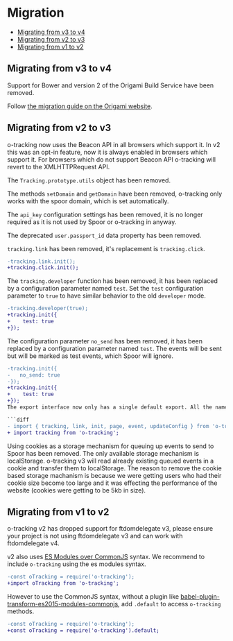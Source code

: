 
# Migration

- [Migrating from v3 to v4](#migrating-from-v3-to-v4)
- [Migrating from v2 to v3](#migrating-from-v2-to-v3)
- [Migrating from v1 to v2](#migrating-from-v1-to-v2)

## Migrating from v3 to v4

Support for Bower and version 2 of the Origami Build Service have been removed.

Follow [the migration guide on the Origami website](https://origami.ft.com/docs/tutorials/bower-to-npm/).

## Migrating from v2 to v3

o-tracking now uses the Beacon API in all browsers which support it. In v2 this was an opt-in feature, now it is always enabled in browsers which support it. For browsers which do not support Beacon API o-tracking will revert to the XMLHTTPRequest API.

The `Tracking.prototype.utils` object has been removed.

The methods `setDomain` and `getDomain` have been removed, o-tracking only works with the spoor domain, which is set automatically.

The `api_key` configuration settings has been removed, it is no longer required as it is not used by Spoor or o-tracking in anyway.

The deprecated `user.passport_id` data property has been removed.

`tracking.link` has been removed, it's replacement is `tracking.click`.
```diff
-tracking.link.init();
+tracking.click.init();
```

The `tracking.developer` function has been removed, it has been replaced by a configuration parameter named `test`. Set the `test` configuration parameter to `true` to have similar behavior to the old `developer` mode.
```diff
-tracking.developer(true);
+tracking.init({
+    test: true
+});
```


The configuration parameter `no_send` has been removed, it has been replaced by a configuration parameter named `test`. The events will be sent but will be marked as test events, which Spoor will ignore.
```diff
-tracking.init({
-	no_send: true
-});
+tracking.init({
+    test: true
+});
The export interface now only has a single default export. All the named exports have been removed.

```diff
- import { tracking, link, init, page, event, updateConfig } from 'o-tracking';
+ import tracking from 'o-tracking';
```


Using cookies as a storage mechanism for queuing up events to send to Spoor has been removed. The only available storage mechanism is localStorage. o-tracking v3 will read already existing queued events in a cookie and transfer them to localStorage. The reason to remove the cookie based storage machanism is because we were getting users who had their cookie size become too large and it was effecting the performance of the website (cookies were getting to be 5kb in size).

## Migrating from v1 to v2

o-tracking v2 has dropped support for ftdomdelegate v3, please ensure your project is not using ftdomdelegate v3 and can work with ftdomdelegate v4.

v2 also uses [ES Modules over CommonJS](https://hacks.mozilla.org/2018/03/es-modules-a-cartoon-deep-dive/) syntax. We recommend to include `o-tracking` using the es modules syntax.

```diff
-const oTracking = require('o-tracking');
+import oTracking from 'o-tracking';
```

However to use the CommonJS syntax, without a plugin like [babel-plugin-transform-es2015-modules-commonjs](https://babeljs.io/docs/en/babel-plugin-transform-es2015-modules-commonjs), add `.default` to access `o-tracking` methods.

```diff
-const oTracking = require('o-tracking');
+const oTracking = require('o-tracking').default;
```
